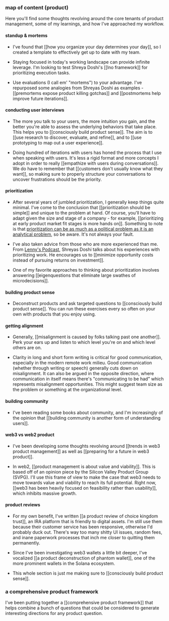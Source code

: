 ### map of content (product)

Here you'll find some thoughts revolving around the core tenants of product management, some of my learnings, and how I've approached my workflow.

#### standup & mortems

- I've found that [[how you organize your day determines your day]], so I created a template to effectively get up to date with my team. 

- Staying focused in today's working landscape can provide infinite leverage. I'm looking to test Shreya Doshi's [[lno framework]] for prioritizing execution tasks.

- Use evaluations (I call em' "mortems") to your advantage. I've repurposed some analogies from Shreyas Doshi as examples - [[premortems expose product killing gotchas]] and [[postmortems help improve future iterations]].

#### conducting user interviews

- The more you talk to your users, the more intuition you gain, and the better you're able to assess the underlying behaviors that take place. This helps you to [[consciously build product sense]]. The aim is to [[use research to discover, evaluate, and refine]], and to [[use prototyping to map out a user experience]].

- Doing hundred of iterations with users has honed the process that I use when speaking with users. It's less a rigid format and more concepts I adopt in order to really [[empathize with users during conversations]]. We do have to remember that [[customers don't usually know what they want]], so making sure to properly structure your conversations to uncover frustrations should be the priority.

#### prioritization

- After several years of jumbled prioritization, I generally keep things quite minimal. I've come to the conclusion that [[prioritization should be simple]] and unique to the problem at hand. Of course, you'll have to adapt given the size and stage of a company - for example, [[prioritizing at early product market fit stages is more hands on]]. Something to note is that [prioritization can be as much as a political problem as it is an analytical problem](https://www.mironov.com/pri-politics/), so be aware. It's not always your fault. 

- I've also taken advice from those who are more experienced than me. From [Lenny's Podcast](https://open.spotify.com/episode/46ESEeVyHHA6sWE0AdfzTs?si=8a6cc8cc2f6747d4), Shreyas Doshi talks about his experiences with prioritizing work. He encourages us to [[minimize opportunity costs instead of pursuing returns on investment]].

- One of my favorite approaches to thinking about prioritization involves answering [[eigenquestions that eliminate large swathes of microdecisions]].

#### building product sense

- Deconstruct products and ask targeted questions to [[consciously build product sense]]. You can run these exercises every so often on your own with products that you enjoy using.

#### getting alignment

- Generally, [[misalignment is caused by folks talking past one another]]. Perk your ears up and listen to which level you're on and which level others are on.

- Clarity in long and short form writing is critical for good communication, especially in the modern remote work milieu. Good communication (whether through writing or speech) generally cuts down on misalignment. It can also be argued in the opposite direction, where communication in itself means there's "communicating to be had" which represents misalignment opportunities. This might suggest team size as the problem or something at the organizational level. 

#### building community

- I've been reading some books about community, and I'm increasingly of the opinion that [[building community is another form of understanding users]].

#### web3 vs web2 product

- I've been developing some thoughts revolving around [[trends in web3 product management]] as well as [[preparing for a future in web3 product]].

- In web2, [[product management is about value and viability]]. This is based off of an opinion piece by the Silicon Valley Product Group (SVPG). I'll use this frame of view to make the case that web3 needs to move towards value and viability to reach its full potential. Right now, [[web3 has been heavily focused on feasibility rather than usability]], which inhibits massive growth.

#### product reviews

- For my own benefit, I've written [[a product review of choice kingdom trust]], an IRA platform that is friendly to digital assets. I'm still use them because their customer service has been responsive, otherwise I'd probably duck out. There's way too many shitty UI issues, random fees, and inane paperwork processes that inch me closer to quitting them permanently. 

- Since I've been investigating web3 wallets a little bit deeper, I've vocalized [[a product deconstruction of phantom wallet]], one of the more prominent wallets in the Solana ecosystem. 

- This whole section is just me making sure to [[consciously build product sense]].

### a comprehensive product framework

I've been putting together a [[comprehensive product framework]] that helps combine a bunch of questions that could be considered to generate interesting directions for any product question.

